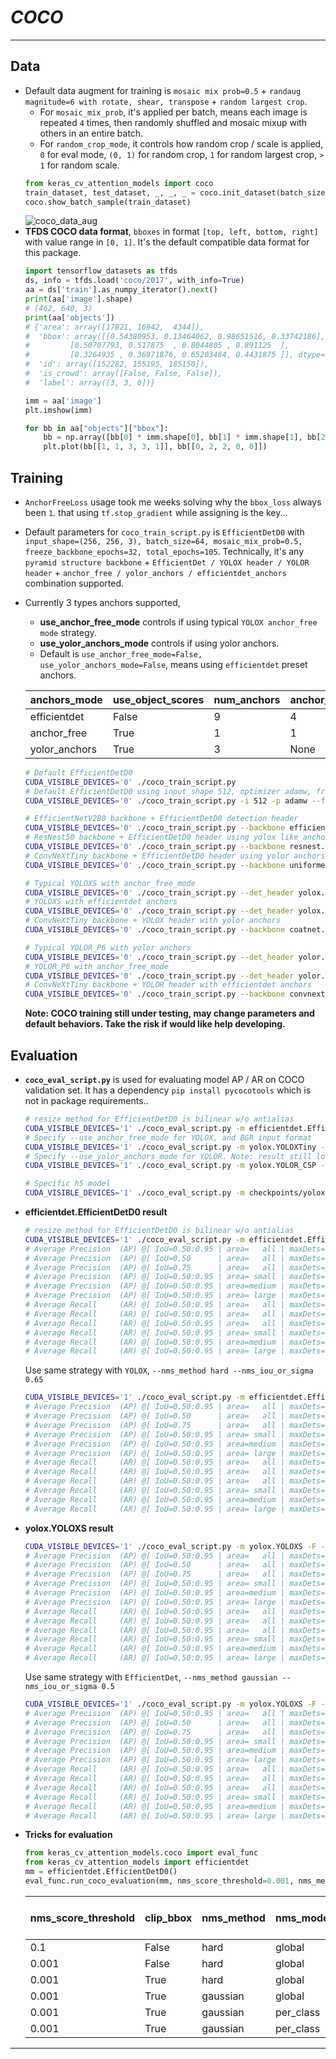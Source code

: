 # ___COCO___
***
## Data
  - Default data augment for training is `mosaic mix prob=0.5` + `randaug magnitude=6 with rotate, shear, transpose` + `random largest crop`.
    - For `mosaic_mix_prob`, it's applied per batch, means each image is repeated `4` times, then randomly shuffled and mosaic mixup with others in an entire batch.
    - For `random_crop_mode`, it controls how random crop / scale is applied, `0` for eval mode, `(0, 1)` for random crop, `1` for random largest crop, `> 1` for random scale.
    ```py
    from keras_cv_attention_models import coco
    train_dataset, test_dataset, _, _, _ = coco.init_dataset(batch_size=4, mosaic_mix_prob=0.5, random_crop_mode=1.0, magnitude=6)
    coco.show_batch_sample(train_dataset)
    ```
    ![coco_data_aug](https://user-images.githubusercontent.com/5744524/158043958-8eb20745-e83f-4dd8-8e41-b77d56224c3c.png)
  - **TFDS COCO data format**, `bboxes` in format `[top, left, bottom, right]` with value range in `[0, 1]`. It's the default compatible data format for this package.
    ```py
    import tensorflow_datasets as tfds
    ds, info = tfds.load('coco/2017', with_info=True)
    aa = ds['train'].as_numpy_iterator().next()
    print(aa['image'].shape)
    # (462, 640, 3)
    print(aa['objects'])
    # {'area': array([17821, 16942,  4344]),
    #  'bbox': array([[0.54380953, 0.13464062, 0.98651516, 0.33742186],
    #         [0.50707793, 0.517875  , 0.8044805 , 0.891125  ],
    #         [0.3264935 , 0.36971876, 0.65203464, 0.4431875 ]], dtype=float32),
    #  'id': array([152282, 155195, 185150]),
    #  'is_crowd': array([False, False, False]),
    #  'label': array([3, 3, 0])}

    imm = aa['image']
    plt.imshow(imm)

    for bb in aa["objects"]["bbox"]:
        bb = np.array([bb[0] * imm.shape[0], bb[1] * imm.shape[1], bb[2] * imm.shape[0], bb[3] * imm.shape[1]])
        plt.plot(bb[[1, 1, 3, 3, 1]], bb[[0, 2, 2, 0, 0]])
    ```
## Training
  - `AnchorFreeLoss` usage took me weeks solving why the `bbox_loss` always been `1`. that using `tf.stop_gradient` while assigning is the key...
  - Default parameters for `coco_train_script.py` is `EfficientDetD0` with `input_shape=(256, 256, 3), batch_size=64, mosaic_mix_prob=0.5, freeze_backbone_epochs=32, total_epochs=105`. Technically, it's any `pyramid structure backbone` + `EfficientDet / YOLOX header / YOLOR header` + `anchor_free / yolor_anchors / efficientdet_anchors` combination supported.
  - Currently 3 types anchors supported,
    - **use_anchor_free_mode** controls if using typical `YOLOX anchor_free mode` strategy.
    - **use_yolor_anchors_mode** controls if using yolor anchors.
    - Default is `use_anchor_free_mode=False, use_yolor_anchors_mode=False`, means using `efficientdet` preset anchors.

    | anchors_mode  | use_object_scores | num_anchors | anchor_scale | aspect_ratios | num_scales | grid_zero_start |
    | ------------- | ----------------- | ----------- | ------------ | ------------- | ---------- | --------------- |
    | efficientdet  | False             | 9           | 4            | [1, 2, 0.5]   | 3          | False           |
    | anchor_free   | True              | 1           | 1            | [1]           | 1          | True            |
    | yolor_anchors | True              | 3           | None         | presets       | None       | offset=0.5      |

    ```sh
    # Default EfficientDetD0
    CUDA_VISIBLE_DEVICES='0' ./coco_train_script.py
    # Default EfficientDetD0 using input_shape 512, optimizer adamw, freezing backbone 16 epochs, total 50 + 5 epochs
    CUDA_VISIBLE_DEVICES='0' ./coco_train_script.py -i 512 -p adamw --freeze_backbone_epochs 16 --lr_decay_steps 50

    # EfficientNetV2B0 backbone + EfficientDetD0 detection header
    CUDA_VISIBLE_DEVICES='0' ./coco_train_script.py --backbone efficientnet.EfficientNetV2B0 --det_header efficientdet.EfficientDetD0
    # ResNest50 backbone + EfficientDetD0 header using yolox like anchor_free_mode
    CUDA_VISIBLE_DEVICES='0' ./coco_train_script.py --backbone resnest.ResNest50 --use_anchor_free_mode
    # ConvNeXtTiny backbone + EfficientDetD0 header using yolor anchors
    CUDA_VISIBLE_DEVICES='0' ./coco_train_script.py --backbone uniformer.UniformerSmall32 --use_yolor_anchors_mode

    # Typical YOLOXS with anchor_free_mode
    CUDA_VISIBLE_DEVICES='0' ./coco_train_script.py --det_header yolox.YOLOXS --use_anchor_free_mode
    # YOLOXS with efficientdet anchors
    CUDA_VISIBLE_DEVICES='0' ./coco_train_script.py --det_header yolox.YOLOXS
    # ConvNeXtTiny backbone + YOLOX header with yolor anchors
    CUDA_VISIBLE_DEVICES='0' ./coco_train_script.py --backbone coatnet.CoAtNet0 --det_header yolox.YOLOX --use_yolor_anchors_mode

    # Typical YOLOR_P6 with yolor anchors
    CUDA_VISIBLE_DEVICES='0' ./coco_train_script.py --det_header yolor.YOLOR_P6 --use_yolor_anchors_mode
    # YOLOR_P6 with anchor_free_mode
    CUDA_VISIBLE_DEVICES='0' ./coco_train_script.py --det_header yolor.YOLOR_P6 --use_anchor_free_mode
    # ConvNeXtTiny backbone + YOLOR header with efficientdet anchors
    CUDA_VISIBLE_DEVICES='0' ./coco_train_script.py --backbone convnext.ConvNeXtTiny --det_header yolor.YOLOR
    ```
    **Note: COCO training still under testing, may change parameters and default behaviors. Take the risk if would like help developing.**
## Evaluation
  - **`coco_eval_script.py`** is used for evaluating model AP / AR on COCO validation set. It has a dependency `pip install pycocotools` which is not in package requirements..
    ```sh
    # resize method for EfficientDetD0 is bilinear w/o antialias
    CUDA_VISIBLE_DEVICES='1' ./coco_eval_script.py -m efficientdet.EfficientDetD0 --resize_method bilinear --disable_antialias
    # Specify --use_anchor_free_mode for YOLOX, and BGR input format
    CUDA_VISIBLE_DEVICES='1' ./coco_eval_script.py -m yolox.YOLOXTiny --use_anchor_free_mode --use_bgr_input --nms_method hard --nms_iou_or_sigma 0.65
    # Specify --use_yolor_anchors_mode for YOLOR. Note: result still lower than official sets
    CUDA_VISIBLE_DEVICES='1' ./coco_eval_script.py -m yolox.YOLOR_CSP --use_yolor_anchors_mode --nms_method hard --nms_iou_or_sigma 0.65

    # Specific h5 model
    CUDA_VISIBLE_DEVICES='1' ./coco_eval_script.py -m checkpoints/yoloxtiny_yolor_anchor.h5 --use_yolor_anchors_mode
    ```
  - **efficientdet.EfficientDetD0 result**
    ```sh
    # resize method for EfficientDetD0 is bilinear w/o antialias
    CUDA_VISIBLE_DEVICES='1' ./coco_eval_script.py -m efficientdet.EfficientDetD0 --resize_method bilinear --disable_antialias
    # Average Precision  (AP) @[ IoU=0.50:0.95 | area=   all | maxDets=100 ] = 0.343
    # Average Precision  (AP) @[ IoU=0.50      | area=   all | maxDets=100 ] = 0.525
    # Average Precision  (AP) @[ IoU=0.75      | area=   all | maxDets=100 ] = 0.366
    # Average Precision  (AP) @[ IoU=0.50:0.95 | area= small | maxDets=100 ] = 0.132
    # Average Precision  (AP) @[ IoU=0.50:0.95 | area=medium | maxDets=100 ] = 0.400
    # Average Precision  (AP) @[ IoU=0.50:0.95 | area= large | maxDets=100 ] = 0.538
    # Average Recall     (AR) @[ IoU=0.50:0.95 | area=   all | maxDets=  1 ] = 0.294
    # Average Recall     (AR) @[ IoU=0.50:0.95 | area=   all | maxDets= 10 ] = 0.460
    # Average Recall     (AR) @[ IoU=0.50:0.95 | area=   all | maxDets=100 ] = 0.484
    # Average Recall     (AR) @[ IoU=0.50:0.95 | area= small | maxDets=100 ] = 0.204
    # Average Recall     (AR) @[ IoU=0.50:0.95 | area=medium | maxDets=100 ] = 0.568
    # Average Recall     (AR) @[ IoU=0.50:0.95 | area= large | maxDets=100 ] = 0.710
    ```
    Use same strategy with `YOLOX`, `--nms_method hard --nms_iou_or_sigma 0.65`
    ```sh
    CUDA_VISIBLE_DEVICES='1' ./coco_eval_script.py -m efficientdet.EfficientDetD0 --nms_method hard --nms_iou_or_sigma 0.65 --resize_method bilinear --disable_antialias
    # Average Precision  (AP) @[ IoU=0.50:0.95 | area=   all | maxDets=100 ] = 0.342
    # Average Precision  (AP) @[ IoU=0.50      | area=   all | maxDets=100 ] = 0.512
    # Average Precision  (AP) @[ IoU=0.75      | area=   all | maxDets=100 ] = 0.369
    # Average Precision  (AP) @[ IoU=0.50:0.95 | area= small | maxDets=100 ] = 0.136
    # Average Precision  (AP) @[ IoU=0.50:0.95 | area=medium | maxDets=100 ] = 0.403
    # Average Precision  (AP) @[ IoU=0.50:0.95 | area= large | maxDets=100 ] = 0.536
    # Average Recall     (AR) @[ IoU=0.50:0.95 | area=   all | maxDets=  1 ] = 0.292
    # Average Recall     (AR) @[ IoU=0.50:0.95 | area=   all | maxDets= 10 ] = 0.456
    # Average Recall     (AR) @[ IoU=0.50:0.95 | area=   all | maxDets=100 ] = 0.492
    # Average Recall     (AR) @[ IoU=0.50:0.95 | area= small | maxDets=100 ] = 0.204
    # Average Recall     (AR) @[ IoU=0.50:0.95 | area=medium | maxDets=100 ] = 0.582
    # Average Recall     (AR) @[ IoU=0.50:0.95 | area= large | maxDets=100 ] = 0.720
    ```
  - **yolox.YOLOXS result**
    ```sh
    CUDA_VISIBLE_DEVICES='1' ./coco_eval_script.py -m yolox.YOLOXS -F --nms_method hard --nms_iou_or_sigma 0.65 --use_bgr_input
    # Average Precision  (AP) @[ IoU=0.50:0.95 | area=   all | maxDets=100 ] = 0.404
    # Average Precision  (AP) @[ IoU=0.50      | area=   all | maxDets=100 ] = 0.592
    # Average Precision  (AP) @[ IoU=0.75      | area=   all | maxDets=100 ] = 0.437
    # Average Precision  (AP) @[ IoU=0.50:0.95 | area= small | maxDets=100 ] = 0.233
    # Average Precision  (AP) @[ IoU=0.50:0.95 | area=medium | maxDets=100 ] = 0.449
    # Average Precision  (AP) @[ IoU=0.50:0.95 | area= large | maxDets=100 ] = 0.541
    # Average Recall     (AR) @[ IoU=0.50:0.95 | area=   all | maxDets=  1 ] = 0.328
    # Average Recall     (AR) @[ IoU=0.50:0.95 | area=   all | maxDets= 10 ] = 0.533
    # Average Recall     (AR) @[ IoU=0.50:0.95 | area=   all | maxDets=100 ] = 0.566
    # Average Recall     (AR) @[ IoU=0.50:0.95 | area= small | maxDets=100 ] = 0.353
    # Average Recall     (AR) @[ IoU=0.50:0.95 | area=medium | maxDets=100 ] = 0.622
    # Average Recall     (AR) @[ IoU=0.50:0.95 | area= large | maxDets=100 ] = 0.733
    ```
    Use same strategy with `EfficientDet`, `--nms_method gaussian --nms_iou_or_sigma 0.5`
    ```sh
    CUDA_VISIBLE_DEVICES='1' ./coco_eval_script.py -m yolox.YOLOXS -F --use_bgr_input --resize_method bilinear --disable_antialias
    # Average Precision  (AP) @[ IoU=0.50:0.95 | area=   all | maxDets=100 ] = 0.403
    # Average Precision  (AP) @[ IoU=0.50      | area=   all | maxDets=100 ] = 0.584
    # Average Precision  (AP) @[ IoU=0.75      | area=   all | maxDets=100 ] = 0.438
    # Average Precision  (AP) @[ IoU=0.50:0.95 | area= small | maxDets=100 ] = 0.232
    # Average Precision  (AP) @[ IoU=0.50:0.95 | area=medium | maxDets=100 ] = 0.446
    # Average Precision  (AP) @[ IoU=0.50:0.95 | area= large | maxDets=100 ] = 0.539
    # Average Recall     (AR) @[ IoU=0.50:0.95 | area=   all | maxDets=  1 ] = 0.329
    # Average Recall     (AR) @[ IoU=0.50:0.95 | area=   all | maxDets= 10 ] = 0.544
    # Average Recall     (AR) @[ IoU=0.50:0.95 | area=   all | maxDets=100 ] = 0.581
    # Average Recall     (AR) @[ IoU=0.50:0.95 | area= small | maxDets=100 ] = 0.361
    # Average Recall     (AR) @[ IoU=0.50:0.95 | area=medium | maxDets=100 ] = 0.634
    # Average Recall     (AR) @[ IoU=0.50:0.95 | area= large | maxDets=100 ] = 0.757
    ```
  - **Tricks for evaluation**
    ```py
    from keras_cv_attention_models.coco import eval_func
    from keras_cv_attention_models import efficientdet
    mm = efficientdet.EfficientDetD0()
    eval_func.run_coco_evaluation(mm, nms_score_threshold=0.001, nms_method="gaussian", nms_mode="per_class", nms_topk=5000, batch_size=8)
    ```
    | nms_score_threshold    | clip_bbox | nms_method | nms_mode  | nms_topk | Val AP 0.50:0.95, area=all |
    | ---------------------- | --------- | ---------- | --------- | -------- | -------------------------- |
    | 0.1                    | False     | hard       | global    | -1       | 0.326                      |
    | 0.001                  | False     | hard       | global    | -1       | 0.330                      |
    | 0.001                  | True      | hard       | global    | -1       | 0.331                      |
    | 0.001                  | True      | gaussian   | global    | -1       | 0.333                      |
    | 0.001                  | True      | gaussian   | per_class | -1       | 0.339                      |
    | 0.001                  | True      | gaussian   | per_class | 5000     | **0.343**                  |
***
